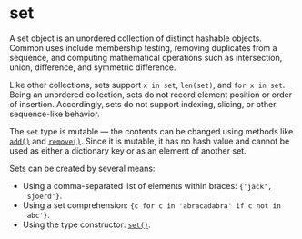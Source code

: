 # set

A set object is an unordered collection of distinct hashable objects. Common uses include membership testing, removing duplicates from a sequence, and computing mathematical operations such as intersection, union, difference, and symmetric difference.

Like other collections, sets support `x in set`, `len(set)`, and `for x in set`. Being an unordered collection, sets do not record element position or order of insertion. Accordingly, sets do not support indexing, slicing, or other sequence-like behavior.

The `set` type is mutable — the contents can be changed using methods like [`add()`](/built-in-types/set/set.add.md) and [`remove()`](/built-in-types/set/set.remove.md). Since it is mutable, it has no hash value and cannot be used as either a dictionary key or as an element of another set.

Sets can be created by several means:
- Using a comma-separated list of elements within braces: `{'jack', 'sjoerd'}`.
- Using a set comprehension: `{c for c in 'abracadabra' if c not in 'abc'}`.
- Using the type constructor: [`set()`](/built-in-functions/set.md).
